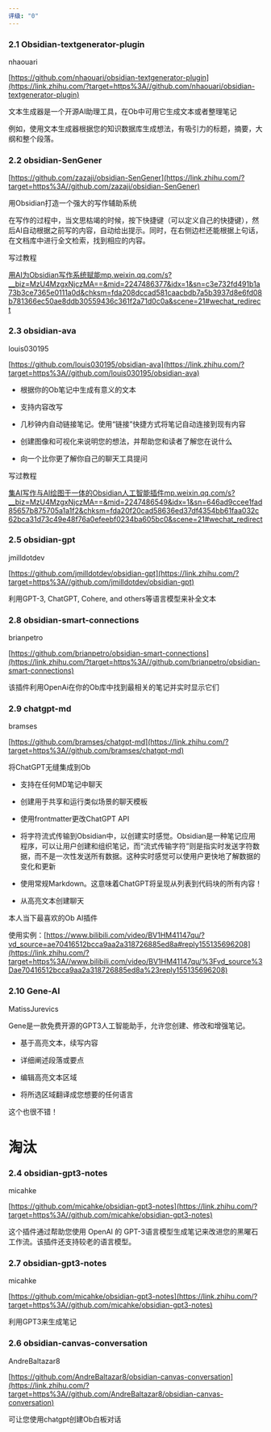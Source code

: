 ```yaml
---
评级: "0"
---
```



### 2.1 Obsidian-textgenerator-plugin

nhaouari

[https://github.com/nhaouari/obsidian-textgenerator-plugin](https://link.zhihu.com/?target=https%3A//github.com/nhaouari/obsidian-textgenerator-plugin)

文本生成器是一个开源AI助理工具，在Ob中可用它生成文本或者整理笔记

例如，使用文本生成器根据您的知识数据库生成想法，有吸引力的标题，摘要，大纲和整个段落。

### 2.2 obsidian-SenGener

[https://github.com/zazaji/obsidian-SenGener](https://link.zhihu.com/?target=https%3A//github.com/zazaji/obsidian-SenGener)

用Obsidian打造一个强大的写作辅助系统

在写作的过程中，当文思枯竭的时候，按下快捷键（可以定义自己的快捷键），然后AI自动根据之前写的内容，自动给出提示。同时，在右侧边栏还能根据上句话，在文档库中进行全文检索，找到相应的内容。

写过教程

[用AI为Obsidian写作系统赋能​mp.weixin.qq.com/s?\_\_biz=MzU4MzgxNjczMA==&mid=2247486377&idx=1&sn=c3e732fd491b1a73b3ce7365e0111a0d&chksm=fda208dccad581caacbdb7a5b3937d8e6fd08b781366ec50ae8ddb30559436c361f2a71d0c0a&scene=21#wechat\_redirect](https://link.zhihu.com/?target=http%3A//mp.weixin.qq.com/s%3F__biz%3DMzU4MzgxNjczMA%3D%3D%26mid%3D2247486377%26idx%3D1%26sn%3Dc3e732fd491b1a73b3ce7365e0111a0d%26chksm%3Dfda208dccad581caacbdb7a5b3937d8e6fd08b781366ec50ae8ddb30559436c361f2a71d0c0a%26scene%3D21%23wechat_redirect)

### 2.3 obsidian-ava

louis030195

[https://github.com/louis030195/obsidian-ava](https://link.zhihu.com/?target=https%3A//github.com/louis030195/obsidian-ava)

*   根据你的Ob笔记中生成有意义的文本  
    
*   支持内容改写  
    
*   几秒钟内自动链接笔记。使用“链接”快捷方式将笔记自动连接到现有内容  
    
*   创建图像和可视化来说明您的想法，并帮助您和读者了解您在说什么  
    
*   向一个比你更了解你自己的聊天工具提问  
    

写过教程

[集AI写作与AI绘图于一体的Obsidian人工智能插件​mp.weixin.qq.com/s?\_\_biz=MzU4MzgxNjczMA==&mid=2247486549&idx=1&sn=646ad9ccee1fad85657b875705a1a1f2&chksm=fda20f20cad58636ed37df4354bb61faa032c62bca31d73c49e48f76a0efeebf0234ba605bc0&scene=21#wechat\_redirect](https://link.zhihu.com/?target=http%3A//mp.weixin.qq.com/s%3F__biz%3DMzU4MzgxNjczMA%3D%3D%26mid%3D2247486549%26idx%3D1%26sn%3D646ad9ccee1fad85657b875705a1a1f2%26chksm%3Dfda20f20cad58636ed37df4354bb61faa032c62bca31d73c49e48f76a0efeebf0234ba605bc0%26scene%3D21%23wechat_redirect)



### 2.5 obsidian-gpt

jmilldotdev

[https://github.com/jmilldotdev/obsidian-gpt](https://link.zhihu.com/?target=https%3A//github.com/jmilldotdev/obsidian-gpt)

利用GPT-3, ChatGPT, Cohere, and others等语言模型来补全文本




### 2.8 obsidian-smart-connections

brianpetro

[https://github.com/brianpetro/obsidian-smart-connections](https://link.zhihu.com/?target=https%3A//github.com/brianpetro/obsidian-smart-connections)

该插件利用OpenAi在你的Ob库中找到最相关的笔记并实时显示它们

### 2.9 chatgpt-md

bramses

[https://github.com/bramses/chatgpt-md](https://link.zhihu.com/?target=https%3A//github.com/bramses/chatgpt-md)

将ChatGPT无缝集成到Ob

*   支持在任何MD笔记中聊天  
    
*   创建用于共享和运行类似场景的聊天模板  
    
*   使用frontmatter更改ChatGPT API  
    
*   将字符流式传输到Obsidian中，以创建实时感觉。Obsidian是一种笔记应用程序，可以让用户创建和组织笔记，而“流式传输字符”则是指实时发送字符数据，而不是一次性发送所有数据。这种实时感觉可以使用户更快地了解数据的变化和更新  
    
*   使用常规Markdown。这意味着ChatGPT将呈现从列表到代码块的所有内容！  
    
*   从高亮文本创建聊天  
    

本人当下最喜欢的Ob AI插件

使用实例：[https://www.bilibili.com/video/BV1HM41147qu/?vd_source=ae70416512bcca9aa2a318726885ed8a#reply155135696208](https://link.zhihu.com/?target=https%3A//www.bilibili.com/video/BV1HM41147qu/%3Fvd_source%3Dae70416512bcca9aa2a318726885ed8a%23reply155135696208)

### 2.10 Gene-AI

MatissJurevics

Gene是一款免费开源的GPT3人工智能助手，允许您创建、修改和增强笔记。

*   基于高亮文本，续写内容  
    
*   详细阐述段落或要点  
    
*   编辑高亮文本区域  
    
*   将所选区域翻译成您想要的任何语言  
    

这个也很不错！


# 淘汰
### 2.4 obsidian-gpt3-notes

micahke

[https://github.com/micahke/obsidian-gpt3-notes](https://link.zhihu.com/?target=https%3A//github.com/micahke/obsidian-gpt3-notes)

这个插件通过帮助您使用 OpenAI 的 GPT-3语言模型生成笔记来改进您的黑曜石工作流。该插件还支持较老的语言模型。

### 2.7 obsidian-gpt3-notes

micahke

[https://github.com/micahke/obsidian-gpt3-notes](https://link.zhihu.com/?target=https%3A//github.com/micahke/obsidian-gpt3-notes)

利用GPT3来生成笔记

### 2.6 obsidian-canvas-conversation

AndreBaltazar8

[https://github.com/AndreBaltazar8/obsidian-canvas-conversation](https://link.zhihu.com/?target=https%3A//github.com/AndreBaltazar8/obsidian-canvas-conversation)

可让您使用chatgpt创建Ob白板对话
